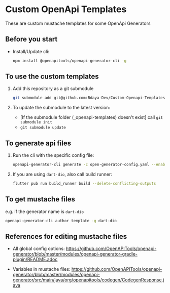 # Custom OpenApi Templates

These are custom mustache templates for some OpenApi Generators

## Before you start

* Install/Update cli:

  ```bash
  npm install @openapitools/openapi-generator-cli -g
  ```

## To use the custom templates

1. Add this repository as a git submodule

   ```bash
   git submodule add git@github.com:Bdaya-Dev/Custom-Openapi-Templates.git _openapi-templates
   ```

1. To update the submodule to the latest version:
   * [If the submodule folder (_openapi-templates) doesn't exist] call `git submodule init`
   * `git submodule update`

## To generate api files

1. Run the cli with the specific config file:

   ```bash
   openapi-generator-cli generate -c open-generator-config.yaml --enable-post-process-file
   ```

2. If you are using `dart-dio`, also call build runner:

   ```bash
   flutter pub run build_runner build --delete-conflicting-outputs
   ```

## To get mustache files

e.g. if the generator name is `dart-dio`

```bash
openapi-generator-cli author template -g dart-dio
```

## References for editing mustache files

* All global config options: <https://github.com/OpenAPITools/openapi-generator/blob/master/modules/openapi-generator-gradle-plugin/README.adoc>

* Variables in mustache files: <https://github.com/OpenAPITools/openapi-generator/blob/master/modules/openapi-generator/src/main/java/org/openapitools/codegen/CodegenResponse.java>
